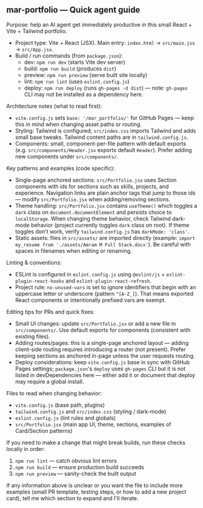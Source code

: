 ## mar-portfolio — Quick agent guide

Purpose: help an AI agent get immediately productive in this small React + Vite + Tailwind portfolio.

- Project type: Vite + React (JSX). Main entry: `index.html` -> `src/main.jsx` -> `src/App.jsx`.
- Build / run commands (from `package.json`):
  - dev: `npm run dev` (starts Vite dev server)
  - build: `npm run build` (produces `dist`)
  - preview: `npm run preview` (serve built site locally)
  - lint: `npm run lint` (uses `eslint.config.js`)
  - deploy: `npm run deploy` (runs `gh-pages -d dist`) — note: `gh-pages` CLI may not be installed as a dependency here.

Architecture notes (what to read first):
- `vite.config.js` sets `base: '/mar_portfolio/'` for GitHub Pages — keep this in mind when changing asset paths or routing.
- Styling: Tailwind is configured; `src/index.css` imports Tailwind and adds small base tweaks. Tailwind content paths are in `tailwind.config.js`.
- Components: small, component-per-file pattern with default exports (e.g. `src/components/Header.jsx` exports default `Header`). Prefer adding new components under `src/components/`.

Key patterns and examples (code specific):
- Single-page anchored sections: `src/Portfolio.jsx` uses Section components with ids for sections such as skills, projects, and experience. Navigation links are plain anchor tags that jump to those ids — modify `src/Portfolio.jsx` when adding/removing sections.
- Theme handling: `src/Portfolio.jsx` contains `useTheme()` which toggles a `dark` class on `document.documentElement` and persists choice to `localStorage`. When changing theme behavior, check Tailwind dark-mode behavior (project currently toggles `dark` class on root). If theme toggles don't work, verify `tailwind.config.js` has `darkMode: 'class'`.
- Static assets: files in `src/assets/` are imported directly (example: `import my_resume from './assets/Amram M Full Stack.docx'`). Be careful with spaces in filenames when editing or renaming.

Linting & conventions:
- ESLint is configured in `eslint.config.js` using `@eslint/js` + `eslint-plugin-react-hooks` and `eslint-plugin-react-refresh`.
- Project rule: `no-unused-vars` is set to ignore identifiers that begin with an uppercase letter or underscore (pattern `^[A-Z_]`). That means exported React components or intentionally prefixed vars are exempt.

Editing tips for PRs and quick fixes:
- Small UI changes: update `src/Portfolio.jsx` or add a new file in `src/components/`. Use default exports for components (consistent with existing files).
- Adding routes/pages: this is a single-page anchored layout — adding client-side routing requires introducing a router (not present). Prefer keeping sections as anchored in-page unless the user requests routing.
- Deploy considerations: keep `vite.config.js` base in sync with GitHub Pages settings; `package.json`'s `deploy` uses `gh-pages` CLI but it is not listed in devDependencies here — either add it or document that deploy may require a global install.

Files to read when changing behavior:
- `vite.config.js` (base path, plugins)
- `tailwind.config.js` and `src/index.css` (styling / dark-mode)
- `eslint.config.js` (lint rules and globals)
- `src/Portfolio.jsx` (main app UI, theme, sections, examples of Card/Section patterns)

If you need to make a change that might break builds, run these checks locally in order:
1. `npm run lint` — catch obvious lint errors
2. `npm run build` — ensure production build succeeds
3. `npm run preview` — sanity-check the built output

If any information above is unclear or you want the file to include more examples (small PR template, testing steps, or how to add a new project card), tell me which section to expand and I'll iterate.
